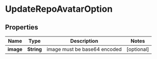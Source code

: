 # UpdateRepoAvatarOption

## Properties
Name | Type | Description | Notes
------------ | ------------- | ------------- | -------------
**image** | **String** | image must be base64 encoded |  [optional]
